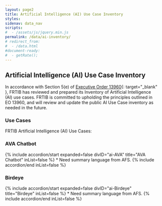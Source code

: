 ```yaml
---
layout: page2
title: Artificial Intelligence (AI) Use Case Inventory
styles:
sidenav: data_nav
scripts:
#  - /assets/js/jquery.min.js
permalink: /data/ai-inventory/
# redirect_from:
#  - /data.html
#document-ready:
#  - getRate();
---
```


## Artificial Intelligence (AI) Use Case Inventory

In accordance with Section 5(e) of [Executive Order 13960](https://www.federalregister.gov/documents/2020/12/08/2020-27065/promoting-the-use-of-trustworthy-artificial-intelligence-in-the-federal-government){: target="_blank" }, FRTIB has reviewed and prepared its Inventory of Artificial Intelligence (AI) use cases. FRTIB is committed to upholding the principles outlined in EO 13960, and will review and update the public AI Use Case inventory as needed in the future.

<!-- START AI Use Cases -->
### Use Cases

FRTIB Artificial Intelligence (AI) Use Cases:

<!--start accordion -->
<h3 class="usa-sr-only">AVA Chatbot</h3>
<div class="usa-accordion">
{% include accordion/start expanded=false divID="ai-AVA" title="AVA Chatbot" inList=false %}
* Need summary language from AFS.
{% include accordion/end  inList=false %}
</div>

<h3 class="usa-sr-only">Birdeye</h3>
<div class="usa-accordion">
{% include accordion/start expanded=false divID="ai-Birdeye" title="Birdeye" inList=false %}
* Need summary language from AFS.
{% include accordion/end  inList=false %}
</div>

<!-- end accordion -->

<!-- CONTENT END -->
